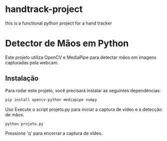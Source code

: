 # handtrack-project
this is a functional python project for a hand tracker


# Detector de Mãos em Python

Este projeto utiliza OpenCV e MediaPipe para detectar mãos em imagens capturadas pela webcam.

## Instalação

Para rodar este projeto, você precisará instalar as seguintes dependências:

```bash
pip install opencv-python mediapipe numpy
```

Uso
Execute o script projeto.py para iniciar a captura de vídeo e a detecção de mãos.

```bash
python projeto.py
```
Pressione 'q' para encerrar a captura de vídeo.
